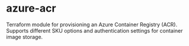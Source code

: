 # azure-acr
Terraform module for provisioning an Azure Container Registry (ACR). Supports different SKU options and authentication settings for container image storage.
